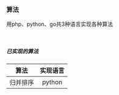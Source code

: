 ### 算法  

用php、python、go共3种语言实现各种算法

&nbsp;
#####  已实现的算法


|   算法  |  实现语言  |
|   :---:|  :---:   |
|   归并排序 |  python   |
